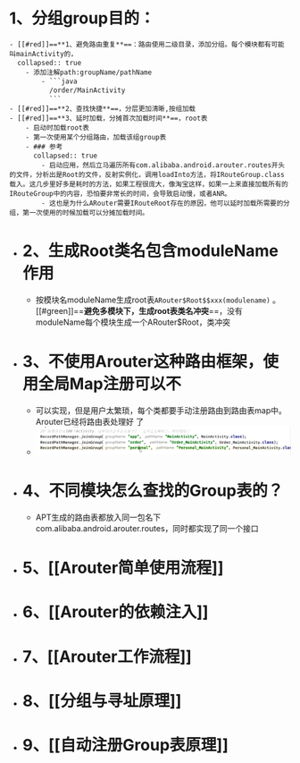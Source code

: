 # 1、分组group目的：
	- [[#red]]==**1、避免路由重复**==：路由使用二级目录，添加分组。每个模块都有可能叫mainActivity的，
	  collapsed:: true
		- 添加注解path:groupName/pathName
			- ```java
			  /order/MainActivity
			  ```
	- [[#red]]==**2、查找快捷**==，分层更加清晰,按组加载
	- [[#red]]==**3、延时加载，分摊首次加载时间**==，root表
		- 启动时加载root表
		- 第一次使用某个分组路由，加载该组group表
		- ### 参考
		  collapsed:: true
			- 启动应用，然后立马遍历所有com.alibaba.android.arouter.routes开头的文件，分析出是Root的文件，反射实例化，调用loadInto方法，将IRouteGroup.class载入。这几步里好多是耗时的方法，如果工程很庞大，像淘宝这样，如果一上来直接加载所有的IRouteGroup中的内容，恐怕要非常长的时间，会导致启动慢，或者ANR。
			- 这也是为什么ARouter需要IRouteRoot存在的原因，他可以延时加载所需要的分组，第一次使用的时候加载可以分摊加载时间。
- # 2、生成Root类名包含moduleName作用
	- 按模块名moduleName生成root表`ARouter$Root$$xxx(modulename)` 。[[#green]]==**避免多模块下，生成root表类名冲突**==，没有moduleName每个模块生成一个ARouter$Root，类冲突
- # 3、不使用Arouter这种路由框架，使用全局Map注册可以不
	- 可以实现，但是用户太繁琐，每个类都要手动注册路由到路由表map中。Arouter已经将路由表处理好 了
	- ![image.png](../assets/image_1692589856285_0.png)
- # 4、不同模块怎么查找的Group表的？
	- APT生成的路由表都放入同一包名下  com.alibaba.android.arouter.routes，同时都实现了同一个接口
- # 5、[[Arouter简单使用流程]]
- # 6、[[Arouter的依赖注入]]
- # 7、[[Arouter工作流程]]
- # 8、[[分组与寻址原理]]
- # 9、[[自动注册Group表原理]]